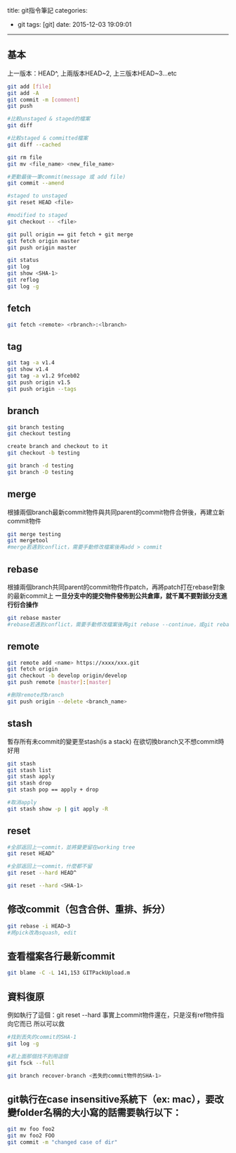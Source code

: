 title: git指令筆記
categories:
  - git
tags: [git]
date: 2015-12-03 19:09:01
---

<!-- toc -->

## 基本
上一版本：HEAD^, 上兩版本HEAD~2, 上三版本HEAD~3...etc
``` bash
git add [file]
git add -A
git commit -m [comment]
git push
```
<!-- more -->
``` bash
#比較unstaged & staged的檔案
git diff

#比較staged & committed檔案
git diff --cached

git rm file
git mv <file_name> <new_file_name>

#更動最後一筆commit(message 或 add file)
git commit --amend

#staged to unstaged
git reset HEAD <file>

#modified to staged
git checkout -- <file>

git pull origin == git fetch + git merge
git fetch origin master
git push origin master

git status
git log
git show <SHA-1>
git reflog
git log -g
```

## fetch
``` bash
git fetch <remote> <rbranch>:<lbranch>
```

## tag
``` bash
git tag -a v1.4
git show v1.4
git tag -a v1.2 9fceb02
git push origin v1.5
git push origin --tags
```

## branch
``` bash
git branch testing
git checkout testing

create branch and checkout to it
git checkout -b testing

git branch -d testing
git branch -D testing
```

## merge
根據兩個branch最新commit物件與共同parent的commit物件合併後，再建立新commit物件
``` bash
git merge testing
git mergetool
#merge若遇到conflict，需要手動修改檔案後再add > commit
```

## rebase
根據兩個branch共同parent的commit物件作patch，再將patch打在rebase對象的最新commit上
**一旦分支中的提交物件發佈到公共倉庫，就千萬不要對該分支進行衍合操作**
``` bash
git rebase master
#rebase若遇到conflict，需要手動修改檔案後再git rebase --continue，或git rebase --abort放棄rebase
```

## remote
``` bash
git remote add <name> https://xxxx/xxx.git
git fetch origin
git checkout -b develop origin/develop
git push remote [master]:[master]

#刪除remote的branch
git push origin --delete <branch_name>
```

## stash
暫存所有未commit的變更至stash(is a stack)
在欲切換branch又不想commit時好用
``` bash
git stash
git stash list
git stash apply
git stash drop
git stash pop == apply + drop

#取消apply
git stash show -p | git apply -R
```

## reset
``` bash
#全部返回上一commit，並將變更留在working tree
git reset HEAD^

#全部返回上一commit，什麼都不留
git reset --hard HEAD^

git reset --hard <SHA-1>
```

## 修改commit（包含合併、重排、拆分）
``` bash
git rebase -i HEAD~3
#將pick改為squash, edit
```

## 查看檔案各行最新commit
``` bash
git blame -C -L 141,153 GITPackUpload.m
```

## 資料復原
例如執行了這個：git reset --hard
事實上commit物件還在，只是沒有ref物件指向它而已
所以可以救
``` bash
#找到丟失的commit的SHA-1
git log -g

#若上面那個找不到用這個
git fsck --full

git branch recover-branch <丟失的commit物件的SHA-1>
```

## git執行在case insensitive系統下（ex: mac），要改變folder名稱的大小寫的話需要執行以下：
``` bash
git mv foo foo2
git mv foo2 FOO
git commit -m "changed case of dir"
```
